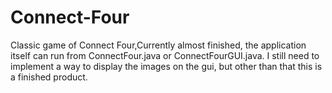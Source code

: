 # Connect-Four
Classic game of Connect Four,Currently almost finished, the application itself can run from ConnectFour.java or ConnectFourGUI.java. I still need to implement a way to display the images on the gui, but other than that this is a finished product.
